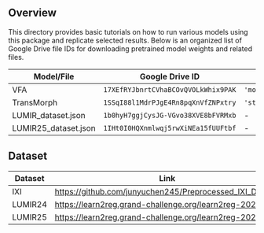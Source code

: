 ## Overview

This directory provides basic tutorials on how to run various models using this package and replicate selected results. Below is an organized list of Google Drive file IDs for downloading pretrained model weights and related files.

|Model/File|Google Drive ID |Dict Key|
|---|---|---|
|VFA| `17XEfRYJbnrtCVhaBCOvQVOLkWhix9PAK` |`'model_state_dict'`|
|TransMorph|`1SSqI88l1MdrPJgE4Rn8pqXnVfZNPxtry`|`'state_dict'`|
|LUMIR_dataset.json|`1b0hyH7ggjCysJG-VGvo38XVE8bFVRMxb`|-|
|LUMIR25_dataset.json|`1IHt0I0HQXnmlwqj5rwXiNEa15fUUFtbf`|-|

## Dataset

|Dataset|Link|
|---|---|
|IXI| https://github.com/junyuchen245/Preprocessed_IXI_Dataset |
|LUMIR24|https://learn2reg.grand-challenge.org/learn2reg-2024/|
|LUMIR25|https://learn2reg.grand-challenge.org/learn2reg-2025/|